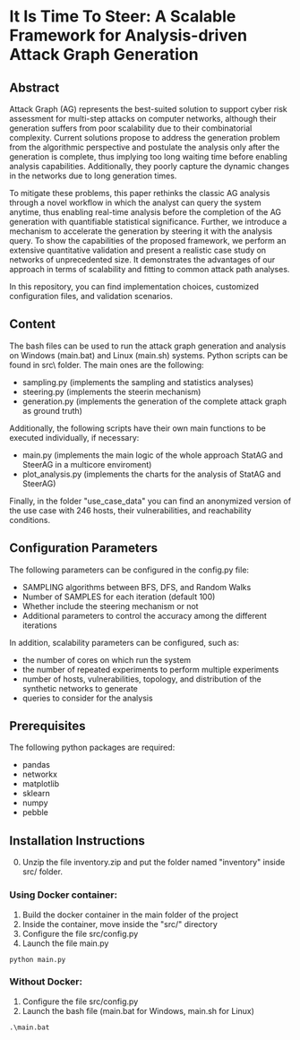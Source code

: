 # It Is Time To Steer: A Scalable Framework for Analysis-driven Attack Graph Generation

## Abstract

Attack Graph (AG) represents the best-suited solution to support cyber risk assessment for multi-step attacks on computer networks, although their generation suffers from poor scalability due to their combinatorial complexity.
Current solutions propose to address the generation problem from the algorithmic perspective and postulate the analysis only after the generation is complete, thus implying too long waiting time before enabling analysis capabilities.
Additionally, they poorly capture the dynamic changes in the networks due to long generation times.

To mitigate these problems, this paper rethinks the classic AG analysis through a novel workflow in which the analyst can query the system anytime, thus enabling real-time analysis before the completion of the AG generation with quantifiable statistical significance.
Further, we introduce a mechanism to accelerate the generation by steering it with the analysis query.
To show the capabilities of the proposed framework, we perform an extensive quantitative validation and present a realistic case study on networks of unprecedented size. It demonstrates the advantages of our approach in terms of scalability and fitting to common attack path analyses.

In this repository, you can find implementation choices, customized configuration files, and validation scenarios.

## Content

The bash files can be used to run the attack graph generation and analysis on Windows (main.bat) and Linux (main.sh) systems.
Python scripts can be found in src\ folder. The main ones are the following:

- sampling.py (implements the sampling and statistics analyses)
- steering.py (implements the steerin mechanism)
- generation.py (implements the generation of the complete attack graph as ground truth)

Additionally, the following scripts have their own main functions to be executed individually, if necessary:

- main.py (implements the main logic of the whole approach StatAG and SteerAG in a multicore enviroment)
- plot_analysis.py (implements the charts for the analysis of StatAG and SteerAG)

Finally, in the folder "use_case_data" you can find an anonymized version of the use case with 246 hosts, their vulnerabilities, and reachability conditions.

## Configuration Parameters

The following parameters can be configured in the config.py file:

- SAMPLING algorithms between BFS, DFS, and Random Walks
- Number of SAMPLES for each iteration (default 100)
- Whether include the steering mechanism or not
- Additional parameters to control the accuracy among the different iterations

In addition, scalability parameters can be configured, such as:

- the number of cores on which run the system
- the number of repeated experiments to perform multiple experiments
- number of hosts, vulnerabilities, topology, and distribution of the synthetic networks to generate
- queries to consider for the analysis

## Prerequisites

The following python packages are required:

- pandas
- networkx
- matplotlib
- sklearn
- numpy
- pebble

## Installation Instructions

0. Unzip the file inventory.zip and put the folder named "inventory" inside src/ folder.

### Using Docker container:

1. Build the docker container in the main folder of the project
2. Inside the container, move inside the "src/" directory
3. Configure the file src/config.py
4. Launch the file main.py

```
python main.py
```

### Without Docker:

1. Configure the file src/config.py
2. Launch the bash file (main.bat for Windows, main.sh for Linux)

```
.\main.bat
```
